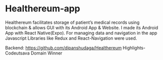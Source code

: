 # Healthereum-app
Healthereum facilitates storage of patient’s medical records using blockchain & allows GUI with its Android App & Website. 
I made its Android App with React Native(Expo).
For managing data and navigation in the app Javascript Libraries like Redux and React-Navigation were used.


Backend: https://github.com/dipanshudaga/Healthereum
Highlights- Codeutsava Domain Winner
